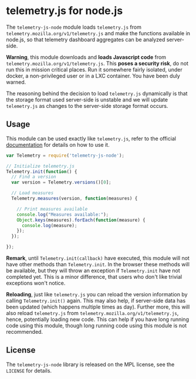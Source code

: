 telemetry.js for node.js
========================

The `telemetry-js-node` module loads `telemetry.js` from
`telemetry.mozilla.org/v1/telemetry.js` and make the functions available in
node.js, so that telemetry dashboard aggregates can be analyzed server-side.

**Warning**, this module downloads and **loads Javascript code** from
`telemetry.mozilla.org/v1/telemetry.js`. This **poses a security risk**,
do not run this in mission critical places. Run it somewhere fairly isolated,
under docker, a non-privileged user or in a LXC container. You have been
duly warned.

The reasoning behind the decision to load `telemetry.js` dynamically is that
the storage format used server-side is unstable and we will update
`telemetry.js` as changes to the server-side storage format occurs.

Usage
-----
This module can be used exactly like `telemetry.js`, refer to the official
[documentation](http://telemetry.mozilla.org/docs.html) for details on how
to use it.

```js
var Telemetry = require('telemetry-js-node');

// Initialize telemetry.js
Telemetry.init(function() {
  // Find a version
  var version = Telemetry.versions()[0];

  // Load measures
  Telemetry.measures(version, function(measures) {

    // Print measures available
    console.log("Measures available:");
    Object.keys(measures).forEach(function(measure) {
      console.log(measure);
    });
  });

});
```

**Remark**, until `Telemetry.init(callback)` have executed, this module will
not have other methods than `Telemetry.init`. In the browser these methods will
be available, but they will throw an exception if `Telemetry.init` have not
completed yet. This is a minor difference, that users who don't like trivial
exceptions won't notice.

**Reloading**, just like `telemetry.js` you can reload the version information
by calling `Telemetry.init()` again. This may also help, if server-side data
has been updated (which happens multiple times as day). Further more, this will
also reload `telemetry.js` from `telemetry.mozilla.org/v1/telemetry.js`, hence,
potentially loading new code. This can help if you have long running code using
this module, though long running code using this module is not recommended.

License
-------
The `telemetry-js-node` library is released on the MPL license,
see the `LICENSE` for details.
